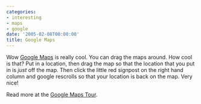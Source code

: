 ```yaml
---
categories:
- interesting
- maps
- google
date: '2005-02-08T00:00:00'
title: Google Maps
---
```



Wow [Google Maps](http://maps.google.com) is really cool. You can drag the maps around. How cool is that? Put in a location, then drag the map so that the location that you put in is _just_ off the map. Then click the little red signpost on the right hand column and google rescrolls so that your location is back on the map. Very nice!

Read more at the [Google Maps Tour](http://www.google.com/help/maps/tour/).
